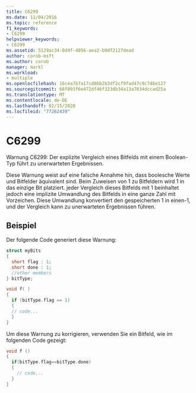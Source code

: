 ```yaml
---
title: C6299
ms.date: 11/04/2016
ms.topic: reference
f1_keywords:
- C6299
helpviewer_keywords:
- C6299
ms.assetid: 5129ac34-0d4f-4056-aea2-b0df2127dead
author: corob-msft
ms.author: corob
manager: markl
ms.workload:
- multiple
ms.openlocfilehash: 16cea7b7a17cd0bb2b3df2cf9fad47c9c746e127
ms.sourcegitcommit: 68f893f6e472df46f323db34a13a7034dccad25a
ms.translationtype: MT
ms.contentlocale: de-DE
ms.lasthandoff: 02/15/2020
ms.locfileid: "77262439"
---
```

# <a name="c6299"></a>C6299
Warnung C6299: Der explizite Vergleich eines Bitfelds mit einem Boolean-Typ führt zu unerwarteten Ergebnissen.

 Diese Warnung weist auf eine falsche Annahme hin, dass boolesche Werte und Bitfelder äquivalent sind. Beim Zuweisen von 1 zu Bitfeldern wird 1 in das einzige Bit platziert. jeder Vergleich dieses Bitfelds mit 1 beinhaltet jedoch eine implizite Umwandlung des Bitfelds in eine ganze Zahl mit Vorzeichen. Diese Umwandlung konvertiert den gespeicherten 1 in einen-1, und der Vergleich kann zu unerwarteten Ergebnissen führen.

## <a name="example"></a>Beispiel
 Der folgende Code generiert diese Warnung:

```cpp
struct myBits
{
  short flag : 1;
  short done : 1;
  //other members
} bitType;

void f( )
{
  if (bitType.flag == 1)
  {
  // code...
  }
}
```

 Um diese Warnung zu korrigieren, verwenden Sie ein Bitfeld, wie im folgenden Code gezeigt:

```cpp
void f ()
{
  if(bitType.flag==bitType.done)
  {
    // code...
  }
}
```
